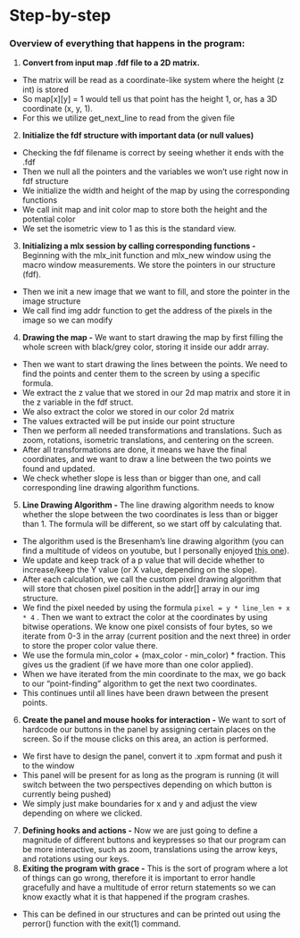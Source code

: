 # Step-by-step

### Overview of everything that happens in the program:

1. **Convert from input map .fdf file to a 2D matrix.** 
- The matrix will be read as a coordinate-like system where the height (z int) is stored
- So map[x][y] = 1 would tell us that point has the height 1, or, has a 3D coordinate (x, y, 1).
- For this we utilize get_next_line to read from the given file
2. **Initialize the fdf structure with important data (or null values)**
- Checking the fdf filename is correct by seeing whether it ends with the .fdf
- Then we null all the pointers and the variables we won’t use right now in fdf structure
- We initialize the width and height of the map by using the corresponding functions
- We call init map and init color map to store both the height and the potential color
- We set the isometric view to 1 as this is the standard view. 
3. **Initializing a mlx session by calling corresponding functions
-** Beginning with the mlx_init function and mlx_new window using the macro window measurements. We store the pointers in our structure (fdf).
- Then we init a new image that we want to fill, and store the pointer in the image structure
- We call find img addr function to get the address of the pixels in the image so we can modify
4. **Drawing the map
-** We want to start drawing the map by first filling the whole screen with black/grey color, storing it inside our addr array.
- Then we want to start drawing the lines between the points. We need to find the points and center them to the screen by using a specific formula. 
- We extract the z value that we stored in our 2d map matrix and store it in the z variable in the fdf struct. 
- We also extract the color we stored in our color 2d matrix
- The values extracted will be put inside our point structure
- Then we perform all needed transformations and translations. Such as zoom, rotations, isometric translations, and centering on the screen.
- After all transformations are done, it means we have the final coordinates, and we want to draw a line between the two points we found and updated. 
- We check whether slope is less than or bigger than one, and call corresponding line drawing algorithm functions. 
5. **Line Drawing Algorithm
-** The line drawing algorithm needs to know whether the slope between the two coordinates is less than or bigger than 1. The formula will be different, so we start off by calculating that.
- The algorithm used is the Bresenham’s line drawing algorithm (you can find a multitude of videos on youtube, but I personally enjoyed [this one](https://youtu.be/y_SPO_b-WXk?si=ZNtaHQjJAGqT23Ez)).
- We update and keep track of a p value that will decide whether to increase/keep the Y value (or X value, depending on the slope).
- After each calculation, we call the custom pixel drawing algorithm that will store that chosen pixel position in the addr[] array in our img structure. 
- We find the pixel needed by using the formula `pixel = y * line_len + x * 4` . Then we want to extract the color at the coordinates by using bitwise operations. We know one pixel consists of four bytes, so we iterate from 0-3 in the array (current position and the next three) in order to store the proper color value there. 
- We use the formula min_color + (max_color - min_color) * fraction. This gives us the gradient (if we have more than one color applied).
- When we have iterated from the min coordinate to the max, we go back to our “point-finding” algorithm to get the next two coordinates. 
- This continues until all lines have been drawn between the present points.
6. **Create the panel and mouse hooks for interaction
-**  We want to sort of hardcode our buttons in the panel by assigning certain places on the screen. So if the mouse clicks on this area, an action is performed. 
- We first have to design the panel, convert it to .xpm format and push it to the window 
- This panel will be present for as long as the program is running (it will switch between the two perspectives depending on which button is currently being pushed)
- We simply just make boundaries for x and y and adjust the view depending on where we clicked. 
7. **Defining hooks and actions
-** Now we are just going to define a magnitude of different buttons and keypresses so that our program can be more interactive, such as zoom, translations using the arrow keys, and rotations using our keys.
8. **Exiting the program with grace
-** This is the sort of program where a lot of things can go wrong, therefore it is important to error handle gracefully and have a multitude of error return statements so we can know exactly what it is that happened if the program crashes. 
- This can be defined in our structures and can be printed out using the perror() function with the exit(1) command. 

